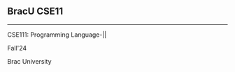 <H2> BracU CSE11</H2>
<hr> 
<P> CSE111: Programming Language-||</P>
<p> Fall'24</p>
<p>Brac University</p>
